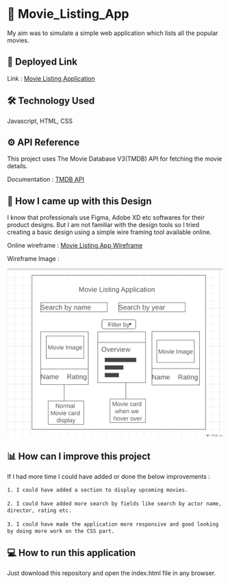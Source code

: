 # 🎥 Movie_Listing_App
My aim was to simulate a simple web application which lists all the popular movies. 

## 🔗 Deployed Link
Link : [Movie Listing Application](https://movie-listing-dsk.netlify.app/)

## 🛠 Technology Used
Javascript, HTML, CSS

## ⚙️ API Reference
This project uses The Movie Database V3(TMDB) API for fetching the movie details.

Documentation : [TMDB API](https://developers.themoviedb.org/3/getting-started/introduction)

## 🎨 How I came up with this Design
I know that professionals use Figma, Adobe XD etc softwares for their product designs. But I am not familiar with the design tools so I tried creating a basic design using a simple wire framing tool available online.

Online wireframe : [Movie Listing App Wireframe](https://wireframe.cc/ULgkz7)

Wireframe Image : 

![Movie Listing App Wireframe Image](https://github.com/dsantoshkumarit/Movie_Listing_App/blob/main/images/proj%20wire%20frame.PNG?raw=true)


## 📊 How can I improve this project
If I had more time I could have added or done the below improvements :
    
    1. I could have added a section to display upcoming movies. 

    2. I could have added more search by fields like search by actor name, director, rating etc.

    3. I could have made the application more responsive and good looking by doing more work on the CSS part.

## 💻 How to run this application 
Just download this repository and open the index.html file in any browser.


    
